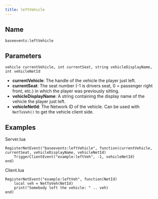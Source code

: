```yaml
---
title: leftVehicle
---
```


Name
----------

```
baseevents:leftVehicle
```

Parameters
----------

```
vehicle currentVehicle, int currentSeat, string vehicleDisplayName, int vehicleNetId
```

- **currentVehicle**: The handle of the vehicle the player just left.
- **currentSeat**: The seat number (-1 is drivers seat, 0 = passenger right front, etc.) in which the player was previously sitting.
- **vehicleDisplayName**: A string containing the display name of the vehicle the player just left.
- **vehicleNetId**: The Network ID of the vehicle. Can be used with `NetToVeh()` to get the vehicle client side.

Examples
--------

Server.lua 
```
RegisterNetEvent("baseevents:leftVehicle", function(currentVehicle, currentSeat, vehicleDisplayName, vehicleNetId)
    TriggerClientEvent("example:leftVeh", -1, vehicleNetId)
end)
```

Client.lua
```
RegisterNetEvent("example:leftVeh", function(NetId)
    local veh = NetToVeh(NetId)
    print("Somebody left the vehicle: " .. veh)
end)
```
